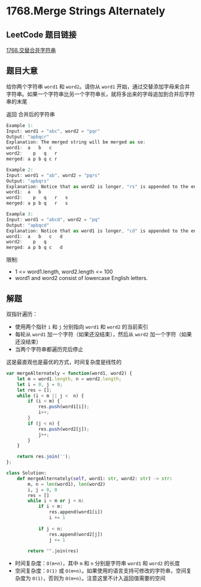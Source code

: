 # 1768.Merge Strings Alternately

## LeetCode 题目链接

[1768.交替合并字符串](https://leetcode.cn/problems/merge-strings-alternately/)

## 题目大意

给你两个字符串 `word1` 和 `word2`。请你从 `word1` 开始，通过交替添加字母来合并字符串。如果一个字符串比另一个字符串长，就将多出来的字母追加到合并后字符串的末尾

返回 合并后的字符串 

```js
Example 1:
Input: word1 = "abc", word2 = "pqr"
Output: "apbqcr"
Explanation: The merged string will be merged as so:
word1:  a   b   c
word2:    p   q   r
merged: a p b q c r

Example 2:
Input: word1 = "ab", word2 = "pqrs"
Output: "apbqrs"
Explanation: Notice that as word2 is longer, "rs" is appended to the end.
word1:  a   b 
word2:    p   q   r   s
merged: a p b q   r   s

Example 3:
Input: word1 = "abcd", word2 = "pq"
Output: "apbqcd"
Explanation: Notice that as word1 is longer, "cd" is appended to the end.
word1:  a   b   c   d
word2:    p   q 
merged: a p b q c   d
```

限制:
- 1 <= word1.length, word2.length <= 100
- word1 and word2 consist of lowercase English letters.
  
## 解题

双指针遍历：
- 使用两个指针 `i` 和 `j` 分别指向 `word1` 和 `word2` 的当前索引
- 每轮从 `word1` 加一个字符（如果还没结束），然后从 `word2` 加一个字符（如果还没结束）
- 当两个字符串都遍历完后停止

这是最直观也是最优的方式，时间复杂度是线性的

```js
var mergeAlternately = function(word1, word2) {
    let m = word1.length, n = word2.length;
    let i = 0, j = 0;
    let res = [];
    while (i < m || j <  n) {
        if (i < m) {
            res.push(word1[i]);
            i++;
        }
        if (j < n) {
            res.push(word2[j]);
            j++;
        }
    }

    return res.join('');
};
```
```python
class Solution:
    def mergeAlternately(self, word1: str, word2: str) -> str:
        m, n = len(word1), len(word2)
        i, j = 0, 0
        res = []
        while i < m or j < n:
            if i < m:
                res.append(word1[i])
                i += 1
            
            if j < n:
                res.append(word2[j])
                j += 1
        
        return "".join(res)
```

- 时间复杂度：`O(m+n)`，其中 `m` 和 `n` 分别是字符串 `word1` 和 `word2` 的长度
- 空间复杂度：`O(1)` 或 `O(m+n)`。如果使用的语言支持可修改的字符串，空间复杂度为 `O(1)`，否则为 `O(m+n)`。注意这里不计入返回值需要的空间